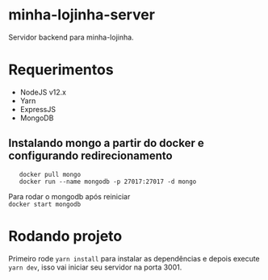 # minha-lojinha-server
Servidor backend para minha-lojinha.

# Requerimentos
 - NodeJS v12.x
 - Yarn
 - ExpressJS
 - MongoDB
 
## Instalando mongo a partir do docker e configurando redirecionamento
 ```
    docker pull mongo  
    docker run --name mongodb -p 27017:27017 -d mongo
 ```

 Para rodar o mongodb após reiniciar  
 `docker start mongodb`  

 # Rodando projeto  
 Primeiro rode `yarn install` para instalar as dependências e depois execute `yarn dev`, isso vai iniciar seu servidor na porta 3001.
